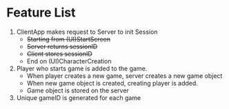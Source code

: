 <h1>Feature List</h1>

<ol>
    <li>ClientApp makes request to Server to init Session
        <ul>
            <li><s>Starting from (UI)StartScreen</s></li>
            <li><s>Server returns sessionID</s></li>
            <li><s>Client stores sessionID</s></li>
            <li>End on (UI)CharacterCreation</s></li>
        </ul>
    </li>
    <li>
       Player who starts game is added to the game.
       <ul>
        <li>When player creates a new game, server creates a new game 
        object</li>
        <li>When new game object is created, creating player is added.</li>
        <li>Game object is stored on the server</li>
       </ul>
    </li>
    <li>Unique gameID is generated for each game</li>
</ol>